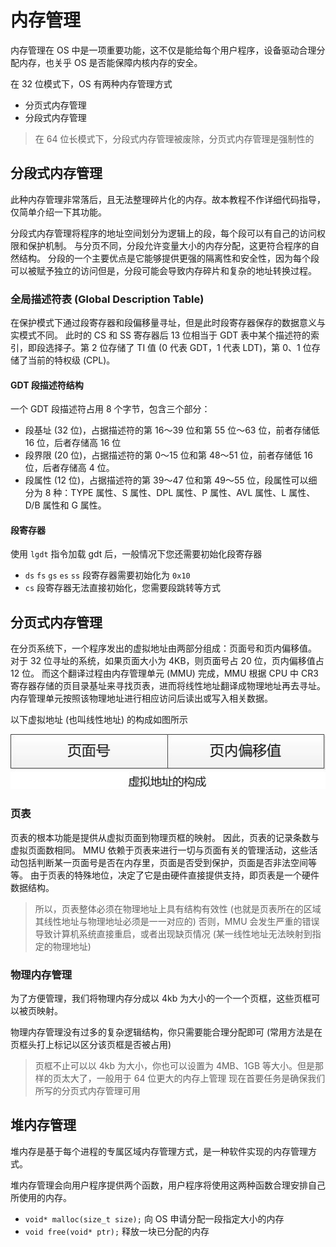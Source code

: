 # 内存管理

内存管理在 OS 中是一项重要功能，这不仅是能给每个用户程序，设备驱动合理分配内存，也关乎 OS 是否能保障内核内存的安全。

在 32 位模式下，OS 有两种内存管理方式

- 分页式内存管理
- 分段式内存管理

> 在 64 位长模式下，分段式内存管理被废除，分页式内存管理是强制性的

## 分段式内存管理

此种内存管理非常落后，且无法整理碎片化的内存。故本教程不作详细代码指导，仅简单介绍一下其功能。

分段式内存管理将程序的地址空间划分为逻辑上的段，每个段可以有自己的访问权限和保护机制。
与分页不同，分段允许变量大小的内存分配，这更符合程序的自然结构。
分段的一个主要优点是它能够提供更强的隔离性和安全性，因为每个段可以被赋予独立的访问但是，分段可能会导致内存碎片和复杂的地址转换过程。

### 全局描述符表 (Global Description Table)

在保护模式下通过段寄存器和段偏移量寻址，但是此时段寄存器保存的数据意义与实模式不同。
此时的 CS 和 SS 寄存器后 13 位相当于 GDT 表中某个描述符的索引，即段选择子。第 2 位存储了 TI 值 (0 代表 GDT，1 代表 LDT)，第 0、1 位存储了当前的特权级 (CPL)。

#### GDT 段描述符结构

一个 GDT 段描述符占用 8 个字节，包含三个部分：

- 段基址 (32 位)，占据描述符的第 16～39 位和第 55 位～63 位，前者存储低 16 位，后者存储高 16 位
- 段界限 (20 位)，占据描述符的第 0～15 位和第 48～51 位，前者存储低 16 位，后者存储高 4 位。
- 段属性 (12 位)，占据描述符的第 39～47 位和第 49～55 位，段属性可以细分为 8 种：TYPE 属性、S 属性、DPL 属性、P 属性、AVL 属性、L 属性、D/B 属性和 G 属性。

#### 段寄存器

使用 `lgdt` 指令加载 gdt 后，一般情况下您还需要初始化段寄存器

- `ds` `fs` `gs` `es` `ss` 段寄存器需要初始化为 `0x10`
- `cs` 段寄存器无法直接初始化，您需要段跳转等方式

## 分页式内存管理

在分页系统下，一个程序发出的虚拟地址由两部分组成：页面号和页内偏移值。
对于 32 位寻址的系统，如果页面大小为 4KB，则页面号占 20 位，页内偏移值占 12 位。
而这个翻译过程由内存管理单元 (MMU) 完成，MMU 根据 CPU 中 CR3 寄存器存储的页目录基址来寻找页表，进而将线性地址翻译成物理地址再去寻址。
内存管理单元按照该物理地址进行相应访问后读出或写入相关数据。

以下虚拟地址 (也叫线性地址) 的构成如图所示

![虚拟地址结构](/images/项目/MdrOS/page_virtual.png)

### 页表

页表的根本功能是提供从虚拟页面到物理页框的映射。
因此，页表的记录条数与虚拟页面数相同。
MMU 依赖于页表来进行一切与页面有关的管理活动，这些活动包括判断某一页面号是否在内存里，页面是否受到保护，页面是否非法空间等等。
由于页表的特殊地位，决定了它是由硬件直接提供支持，即页表是一个硬件数据结构。

> 所以，页表整体必须在物理地址上具有结构有效性 (也就是页表所在的区域其线性地址与物理地址必须是一一对应的)
> 否则，MMU 会发生严重的错误导致计算机系统直接重启，或者出现缺页情况 (某一线性地址无法映射到指定的物理地址)

### 物理内存管理

为了方便管理，我们将物理内存分成以 4kb 为大小的一个一个页框，这些页框可以被页映射。

物理内存管理没有过多的复杂逻辑结构，你只需要能合理分配即可 (常用方法是在页框头打上标记以区分该页框是否被占用)

> 页框不止可以以 4kb 为大小，你也可以设置为 4MB、1GB 等大小。但是那样的页太大了，一般用于 64 位更大的内存上管理
> 现在首要任务是确保我们所写的分页式内存管理可用

## 堆内存管理

堆内存是基于每个进程的专属区域内存管理方式，是一种软件实现的内存管理方式。

堆内存管理会向用户程序提供两个函数，用户程序将使用这两种函数合理安排自己所使用的内存。

- `void* malloc(size_t size);` 向 OS 申请分配一段指定大小的内存
- `void free(void* ptr);` 释放一块已分配的内存
